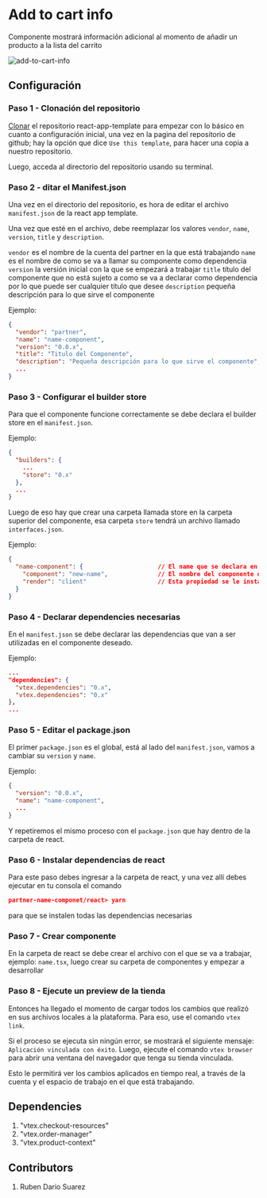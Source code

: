 # Add to cart info

Componente mostrará información adicional al momento de añadir un producto a la lista del carrito

![add-to-cart-info](https://user-images.githubusercontent.com/84733911/193507312-5b8f6ba1-21fe-404d-9ecc-58aecae7d344.png)

## Configuración
### Paso 1 - Clonación del repositorio

[Clonar](https://github.com/vtex-apps/react-app-template) el repositorio react-app-template para empezar con lo básico en cuanto a configuración inicial, una vez en la pagina del repositorio de github; hay la opción que dice `Use this template`, para hacer una copia a nuestro repositorio.

Luego, acceda al directorio del repositorio usando su terminal.

### Paso 2 - ditar el Manifest.json

Una vez en el directorio del repositorio, es hora de editar el archivo `manifest.json` de la react app template.

Una vez que esté en el archivo, debe reemplazar los valores `vendor`, `name`, `version`, `title` y `description`.

 `vendor` es el nombre de la cuenta del partner en la que está trabajando
 `name` es el nombre de como se va a llamar su componente como dependencia
 `version` la versión inicial con la que se empezará a trabajar
 `title` título del componente que no está sujeto a como se va a declarar como dependencia por lo que puede ser cualquier título que desee
 `description` pequeña descripción para lo que sirve el componente
 
Ejemplo:

```json
{
  "vendor": "partner",
  "name": "name-component",
  "version": "0.0.x",
  "title": "Titulo del Componente",
  "description": "Pequeña descripción para lo que sirve el componente",
  ...
}
```

### Paso 3 - Configurar el builder store

Para que el componente funcione correctamente se debe declara el builder store en el `manifest.json`. 

Ejemplo:

```json
{
  "builders": {
    ...
    "store": "0.x"
  },
  ...
}
```

Luego de eso hay que crear una carpeta llamada store en la carpeta superior del componente, esa carpeta `store` tendrá un archivo llamado `interfaces.json`.

Ejemplo:

```json
{
  "name-component": {                     // El name que se declara en el manifest.json de la app vtex
    "component": "new-name",              // El nombre del componente del cual se va a ser alimentado
    "render": "client"                    // Esta propiedad se le instaura si sólo va a ser utilizada por el cliente
  }
}
```

### Paso 4 - Declarar dependencies necesarias

En el `manifest.json` se debe declarar las dependencias que van a ser utilizadas en el componente deseado. 

Ejemplo:

```json
...
"dependencies": {
  "vtex.dependencies": "0.x",
  "vtex.dependencies": "0.x"
},
...
```

### Paso 5 - Editar el package.json

El primer `package.json` es el global, está al lado del `manifest.json`, vamos a cambiar su `version` y `name`.
 
Ejemplo:

```json
{
  "version": "0.0.x",
  "name": "name-component",
  ...
}
```

Y repetiremos el mismo proceso con el `package.json` que hay dentro de la carpeta de react.

### Paso 6 - Instalar dependencias de react

Para este paso debes ingresar a la carpeta de react, y una vez allí debes ejecutar en tu consola el comando
```json
partner-name-componet/react> yarn
```
para que se instalen todas las dependencias necesarias

### Paso 7 - Crear componente

En la carpeta de react se debe crear el archivo con el que se va a trabajar, ejemplo: `name.tsx`, luego crear su carpeta de componentes y empezar a desarrollar

### Paso 8 - Ejecute un preview de la tienda

Entonces ha llegado el momento de cargar todos los cambios que realizó en sus archivos locales a la plataforma. Para eso, use el comando `vtex link`.

Si el proceso se ejecuta sin ningún error, se mostrará el siguiente mensaje: `Aplicación vinculada con éxito`. Luego, ejecute el comando `vtex browser` para abrir una ventana del navegador que tenga su tienda vinculada.

Esto le permitirá ver los cambios aplicados en tiempo real, a través de la cuenta y el espacio de trabajo en el que está trabajando.

## Dependencies
1. "vtex.checkout-resources"
2. "vtex.order-manager"
3. "vtex.product-context"

## Contributors
1. Ruben Dario Suarez   
